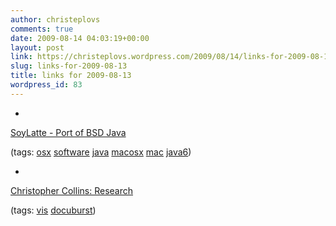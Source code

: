 ```yaml
---
author: christeplovs
comments: true
date: 2009-08-14 04:03:19+00:00
layout: post
link: https://christeplovs.wordpress.com/2009/08/14/links-for-2009-08-13/
slug: links-for-2009-08-13
title: links for 2009-08-13
wordpress_id: 83
---
```


  * 
                

[SoyLatte - Port of BSD Java](http://landonf.bikemonkey.org/static/soylatte/)


                
                

(tags: [osx](http://delicious.com/cteplovs/osx) [software](http://delicious.com/cteplovs/software) [java](http://delicious.com/cteplovs/java) [macosx](http://delicious.com/cteplovs/macosx) [mac](http://delicious.com/cteplovs/mac) [java6](http://delicious.com/cteplovs/java6))


            
  * 
                

[Christopher Collins: Research](http://www.cs.toronto.edu/~ccollins/research/docuburst/index.html)


                
                

(tags: [vis](http://delicious.com/cteplovs/vis) [docuburst](http://delicious.com/cteplovs/docuburst))


            
